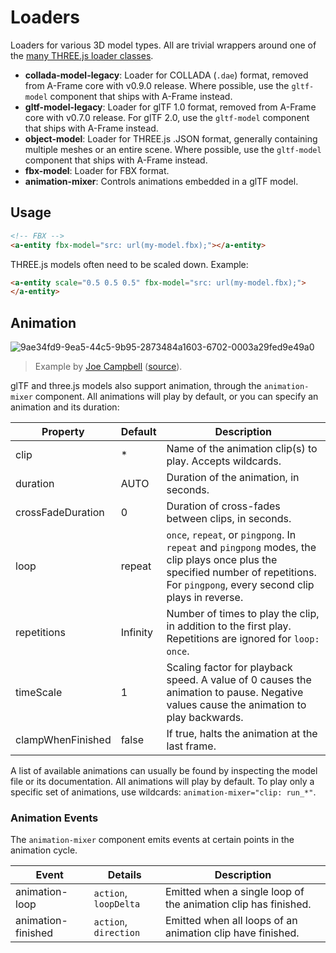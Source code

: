 # Loaders

Loaders for various 3D model types. All are trivial wrappers around one of the [many THREE.js loader classes](https://github.com/mrdoob/three.js/tree/master/examples/js/loaders).

- **collada-model-legacy**: Loader for COLLADA (`.dae`) format, removed from A-Frame core with v0.9.0 release. Where possible, use the `gltf-model` component that ships with A-Frame instead.
- **gltf-model-legacy**: Loader for glTF 1.0 format, removed from A-Frame core with v0.7.0 release. For glTF 2.0, use the `gltf-model` component that ships with A-Frame instead.
- **object-model**: Loader for THREE.js .JSON format, generally containing multiple meshes or an entire scene. Where possible, use the `gltf-model` component that ships with A-Frame instead.
- **fbx-model**: Loader for FBX format.
- **animation-mixer**: Controls animations embedded in a glTF model.

## Usage

```html
<!-- FBX -->
<a-entity fbx-model="src: url(my-model.fbx);"></a-entity>
```

THREE.js models often need to be scaled down. Example:

```html
<a-entity scale="0.5 0.5 0.5" fbx-model="src: url(my-model.fbx);">
</a-entity>
```

## Animation

![9ae34fd9-9ea5-44c5-9b95-2873484a1603-6702-0003a29fed9e49a0](https://cloud.githubusercontent.com/assets/1848368/25648601/845485de-2f82-11e7-8ae8-8e58c9dab9ff.gif)
> Example by [Joe Campbell](https://github.com/rexraptor08) ([source](https://github.com/rexraptor08/animation-controls)).

glTF and three.js models also support animation, through the `animation-mixer` component. All animations will play by default, or you can specify
an animation and its duration:

| Property          | Default  | Description                                               |
|-------------------|----------|-----------------------------------------------------------|
| clip              | *        | Name of the animation clip(s) to play. Accepts wildcards. |
| duration          | AUTO     | Duration of the animation, in seconds.                    |
| crossFadeDuration | 0        | Duration of cross-fades between clips, in seconds.        |
| loop              | repeat   | `once`, `repeat`, or `pingpong`. In `repeat` and `pingpong` modes, the clip plays once plus the specified number of repetitions. For `pingpong`, every second clip plays in reverse. |
| repetitions       | Infinity | Number of times to play the clip, in addition to the first play. Repetitions are ignored for `loop: once`. |
| timeScale         | 1        | Scaling factor for playback speed. A value of 0 causes the animation to pause. Negative values cause the animation to play backwards. |
| clampWhenFinished | false        | If true, halts the animation at the last frame. |


A list of available animations can usually be found by inspecting the model file or its documentation. All animations will play by default. To play only a specific set of animations, use wildcards: `animation-mixer="clip: run_*"`.

### Animation Events

The `animation-mixer` component emits events at certain points in the animation cycle.

| Event              | Details               | Description                                                    |
|--------------------|-----------------------|----------------------------------------------------------------|
| animation-loop     | `action`, `loopDelta` | Emitted when a single loop of the animation clip has finished. |
| animation-finished | `action`, `direction` | Emitted when all loops of an animation clip have finished.     |
